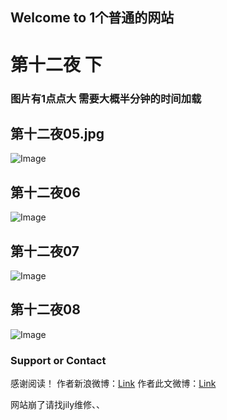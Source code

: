 ## Welcome to 1个普通的网站


# 第十二夜 下

### 图片有1点点大 需要大概半分钟的时间加载

## 第十二夜05.jpg
![Image](https://xiaochengxv-tuchuang.oss-cn-beijing.aliyuncs.com/linshi05.jpg)

## 第十二夜06
![Image](https://xiaochengxv-tuchuang.oss-cn-beijing.aliyuncs.com/linshi06.jpg)

## 第十二夜07
![Image](https://xiaochengxv-tuchuang.oss-cn-beijing.aliyuncs.com/linshi07.jpg)

## 第十二夜08
![Image](https://xiaochengxv-tuchuang.oss-cn-beijing.aliyuncs.com/linshi08.jpg)


### Support or Contact
感谢阅读！
作者新浪微博：[Link](https://weibo.com/u/5804614520?profile_ftype=1&is_all=1#_0)
作者此文微博：[Link](https://m.weibo.cn/5804614520/4706854343805184)

网站崩了请找jily维修、、
